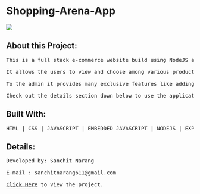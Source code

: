 # Shopping-Arena-App

<img src="https://user-images.githubusercontent.com/79566726/148944118-42228985-e29d-4c7a-9bdf-4c0581d0ee14.png"></img>


<h2>About this Project: </h2>
<pre>
This is a full stack e-commerce website build using NodeJS and MongoDB. It is integrated with user authentication and verification. <br>
It allows the users to view and choose among various products of their choice, add them to their dynamic shopping cart and leave review and rating if they wish to. <br>
To the admin it provides many exclusive features like adding new products,deleting the unused ones, changing their prices and descriptions and overall managing the website. <br>
Check out the details section down below to use the application. Hope you have a good experience. 
</pre>

<h2>Built With: </h2>
<pre>HTML | CSS | JAVASCRIPT | EMBEDDED JAVASCRIPT | NODEJS | EXPRESS | MONGODB  </pre>

<h2>Details:</h2>
<pre>
Developed by: Sanchit Narang <br>
E-mail : sanchitnarang611@gmail.com <br>
<a target="_blank" href="https://shopping-arena-app.herokuapp.com/" >Click Here</a> to view the project. <br>
</pre>

